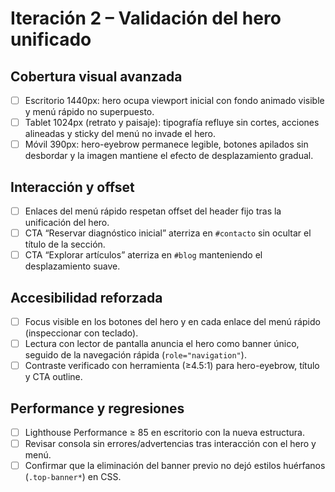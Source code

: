 # Iteración 2 – Validación del hero unificado

## Cobertura visual avanzada
- [ ] Escritorio 1440px: hero ocupa viewport inicial con fondo animado visible y menú rápido no superpuesto.
- [ ] Tablet 1024px (retrato y paisaje): tipografía refluye sin cortes, acciones alineadas y sticky del menú no invade el hero.
- [ ] Móvil 390px: hero-eyebrow permanece legible, botones apilados sin desbordar y la imagen mantiene el efecto de desplazamiento gradual.

## Interacción y offset
- [ ] Enlaces del menú rápido respetan offset del header fijo tras la unificación del hero.
- [ ] CTA “Reservar diagnóstico inicial” aterriza en `#contacto` sin ocultar el título de la sección.
- [ ] CTA “Explorar artículos” aterriza en `#blog` manteniendo el desplazamiento suave.

## Accesibilidad reforzada
- [ ] Focus visible en los botones del hero y en cada enlace del menú rápido (inspeccionar con teclado).
- [ ] Lectura con lector de pantalla anuncia el hero como banner único, seguido de la navegación rápida (`role="navigation"`).
- [ ] Contraste verificado con herramienta (≥4.5:1) para hero-eyebrow, título y CTA outline.

## Performance y regresiones
- [ ] Lighthouse Performance ≥ 85 en escritorio con la nueva estructura.
- [ ] Revisar consola sin errores/advertencias tras interacción con el hero y menú.
- [ ] Confirmar que la eliminación del banner previo no dejó estilos huérfanos (`.top-banner*`) en CSS.
